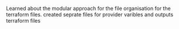 Learned about the modular approach for the file organisation for the terraform files.
created seprate files for provider varibles and outputs terraform files


